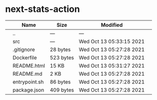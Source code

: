 next-stats-action
=================

<table><thead><tr class="header"><th></th><th>Name</th><th>Size</th><th>Modified</th><th></th></tr></thead><tbody><tr class="odd"><td></td><td><span class="goup">..</span></td><td>—</td><td>—</td><td></td></tr><tr class="even"><td></td><td><span class="name">src</span></td><td>—</td><td>Wed Oct 13 05:33:15 2021</td><td></td></tr><tr class="odd"><td></td><td><span class="name">.gitignore</span></td><td>28 bytes</td><td>Wed Oct 13 05:27:28 2021</td><td></td></tr><tr class="even"><td></td><td><span class="name">Dockerfile</span></td><td>523 bytes</td><td>Wed Oct 13 05:27:28 2021</td><td></td></tr><tr class="odd"><td></td><td><span class="name">README.html</span></td><td>15 KB</td><td>Wed Oct 13 05:31:27 2021</td><td></td></tr><tr class="even"><td></td><td><span class="name">README.md</span></td><td>2 KB</td><td>Wed Oct 13 05:27:28 2021</td><td></td></tr><tr class="odd"><td></td><td><span class="name">entrypoint.sh</span></td><td>86 bytes</td><td>Wed Oct 13 05:27:28 2021</td><td></td></tr><tr class="even"><td></td><td><span class="name">package.json</span></td><td>409 bytes</td><td>Wed Oct 13 05:27:28 2021</td><td></td></tr></tbody></table>
